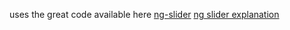 uses the great code available here
<a href="https://www.npmjs.com/package/ng-slider">ng-slider</a>
<a href="http://darul75.github.io/ng-slider/">ng slider explanation</a>

